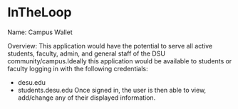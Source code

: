 # InTheLoop


Name: Campus Wallet 

Overview: 
	This application would have the potential to serve all active students, faculty, admin, and general staff of the DSU community/campus.Ideally this application would be available to students or faculty logging in with the following credentials: 
- desu.edu 
- students.desu.edu
  Once signed in, the user is then able to view, add/change any of their displayed information. 
